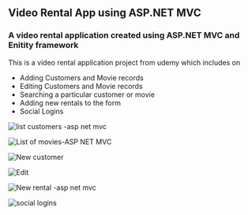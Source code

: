 ## Video Rental App using ASP.NET MVC
### A video rental application created using ASP.NET MVC and Enitity framework

This is a video rental application project from udemy which includes on
- Adding Customers and Movie records
- Editing Customers and Movie records
- Searching a particular customer or movie
- Adding new rentals to the form
- Social Logins


![list customers -asp net mvc](https://user-images.githubusercontent.com/38304110/112773398-2d9cae80-8ff3-11eb-91d8-fa06090287dd.JPG)

![List of movies-ASP NET MVC](https://user-images.githubusercontent.com/38304110/112773407-34c3bc80-8ff3-11eb-8362-7ce76e4dde6f.JPG)

![New customer](https://user-images.githubusercontent.com/38304110/112773413-3b523400-8ff3-11eb-9e8a-e15b204a98a8.JPG)

![Edit](https://user-images.githubusercontent.com/38304110/112773422-4311d880-8ff3-11eb-8306-6af2f4ce8677.JPG)

![New rental -asp net mvc](https://user-images.githubusercontent.com/38304110/112773415-3e4d2480-8ff3-11eb-8236-54576d667acc.JPG)

![social logins](https://user-images.githubusercontent.com/38304110/112773624-df3bdf80-8ff3-11eb-9b50-b41c3db72aff.JPG)





